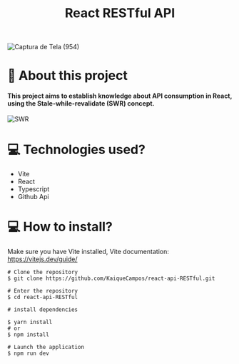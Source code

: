 <h1 align='center'>React RESTful API</h1>
<br>

![Captura de Tela (954)](https://user-images.githubusercontent.com/70600553/154131588-9a9678ee-38a7-4d9b-951f-78f3bebfb9e9.png)

# 📕 About this project

#### This project aims to establish knowledge about API consumption in React, using the Stale-while-revalidate (SWR) concept.
![SWR](https://bs-uploads.toptal.io/blackfish-uploads/uploaded_file/file/167418/image-1579535436801-78c658f57da8a1b95d58fb2da9fa35a5.png)

# 💻 Technologies used?
- Vite
- React
- Typescript
- Github Api

# 💻 How to install?
Make sure you have Vite installed, Vite documentation: https://vitejs.dev/guide/
``` 
# Clone the repository
$ git clone https://github.com/KaiqueCampos/react-api-RESTful.git

# Enter the repository
$ cd react-api-RESTful

# install dependencies

$ yarn install
# or
$ npm install

# Launch the application
$ npm run dev
```
